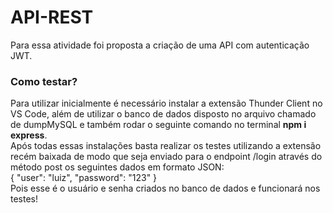 <h1>API-REST</h1>
<p>Para essa atividade foi proposta a criação de uma API com autenticação JWT.</p>

<h3>Como testar?</h3>
<p>Para utilizar inicialmente é necessário instalar a extensão Thunder Client no VS Code, além de utilizar o banco de dados disposto no arquivo chamado de dumpMySQL e também rodar o seguinte comando no terminal <b>npm i express</b>.<br>Após todas essas instalações basta realizar os testes utilizando a extensão recém baixada de modo que seja enviado para o endpoint /login através do método post os seguintes dados em formato JSON:<br>{
  "user": "luiz",
  "password": "123"
}<br>Pois esse é o usuário e senha criados no banco de dados e funcionará nos testes!</p>
